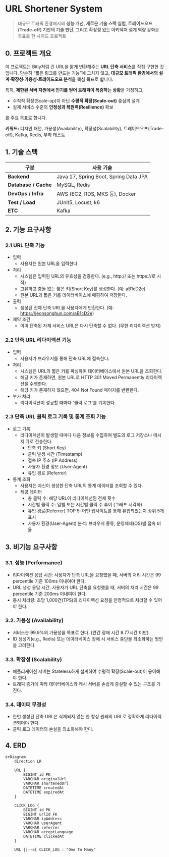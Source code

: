 # URL Shortener System
> 대규모 트래픽 환경에서의 **성능 개선, 새로운 기술 스택 실험, 트레이드오프(Trade-off) 기반의 기술 판단, 그리고 확장성 있는 아키텍처 설계 역량 강화**를 목표로 한 사이드 프로젝트

## 0. 프로젝트 개요

이 프로젝트는 Bitly처럼 긴 URL을 짧게 변환해주는 **URL 단축 서비스**를 직접 구현한 것입니다.
단순히 “짧은 링크를 만드는 기능”에 그치지 않고, **대규모 트래픽 환경에서의 설계·확장성·가용성·트레이드오프 분석**을 핵심 목표로 합니다.

특히, **제한된 서버 자원에서 인기를 얻어 트래픽이 폭증하는 상황**을 가정하고,

- 수직적 확장(Scale-up)이 아닌 **수평적 확장(Scale-out)** 중심의 설계
- 실제 서비스 수준의 **안정성과 복원력(Resilience)** 확보
  
를 주요 목표로 합니다.

**키워드:** 디자인 패턴, 가용성(Availability), 확장성(Scalability), 트레이드오프(Trade-off), Kafka, Redis, 부하 테스트

## 1. 기술 스택

| 구분                   | 사용 기술                             |
| -------------------- |-----------------------------------|
| **Backend**          | Java 17, Spring Boot, Spring Data JPA |
| **Database / Cache** | MySQL, Redis                      |
| **DevOps / Infra**   | AWS (EC2, RDS, MKS 등), Docker     |
| **Test / Load**      | JUnit5, Locust, k6                |
| **ETC**              | Kafka                             |

## 2. 기능 요구사항
### 2.1 URL 단축 기능
- 입력
  - 사용자는 원본 URL을 입력한다.
- 처리
  - 시스템은 입력된 URL의 유효성을 검증한다. (e.g., http:// 또는 https://로 시작)
  - 고유하고 충돌 없는 짧은 키(Short Key)를 생성한다. (예: aB1cD2e)
  - 원본 URL과 짧은 키를 데이터베이스에 매핑하여 저장한다.
- 출력
  - 생성된 전체 단축 URL을 사용자에게 반환한다. (예: https://jeonsonghun.com/aB1cD2e)
- 제약 조건 
  - 이미 단축된 자체 서비스 URL은 다시 단축할 수 없다. (무한 리다이렉션 방지)

### 2.2 단축 URL 리다이랙션 기능
- 입력
  - 사용자가 브라우저를 통해 단축 URL에 접속한다.
- 처리
  - 시스템은 URL의 짧은 키를 파싱하여 데이터베이스에서 원본 URL을 조회한다.
  - 해당 키가 존재하면, 원본 URL로 HTTP 301 Moved Permanently 리다이렉션을 수행한다.
  - 해당 키가 존재하지 않으면, 404 Not Found 페이지를 반환한다.
- 부가 처리
  - 리다이렉션이 성공할 때마다 '클릭 로그'를 기록한다.

### 2.3 단축 URL 클릭 로그 기록 및 통계 조회 기능
- 로그 기록
  - 리다이렉션이 발생할 때마다 다음 정보를 수집하여 별도의 로그 저장소나 메시지 큐로 전송한다.
    - 단축 키 (Short Key)
    - 클릭 발생 시간 (Timestamp)
    - 접속 IP 주소 (IP Address)
    - 사용자 환경 정보 (User-Agent)
    - 유입 경로 (Referrer)
- 통계 조회
  - 사용자는 자신이 생성한 단축 URL의 통계 데이터를 조회할 수 있다.
  - 제공 데이터
    - 총 클릭 수: 해당 URL이 리다이렉션된 전체 횟수
    - 시간별 클릭 수: 일별 또는 시간별 클릭 수 추이 (그래프 시각화)
    - 유입 경로(Referrer) TOP 5: 어떤 웹사이트를 통해 유입되었는지 상위 5개 표시
    - 사용자 환경(User-Agent) 분석: 브라우저 종류, 운영체제(OS)별 접속 비율

## 3. 비기능 요구사항

### 3.1. 성능 (Performance)
- 리다이렉션 응답 시간: 사용자가 단축 URL을 요청했을 때, 서버의 처리 시간은 99 percentile 기준 100ms 이내여야 한다.
- URL 생성 응답 시간: 사용자가 URL 단축을 요청했을 때, 서버의 처리 시간은 99 percentile 기준 200ms 이내여야 한다.
- 동시 처리량: 초당 1,000건(TPS)의 리다이렉션 요청을 안정적으로 처리할 수 있어야 한다.
### 3.2. 가용성 (Availability)
- 서비스는 99.9%의 가용성을 목표로 한다. (연간 장애 시간 8.77시간 미만)
- ID 생성기(e.g., Redis) 또는 데이터베이스 장애 시 서비스 중단을 최소화하는 방안을 고려한다.
### 3.3. 확장성 (Scalability)
- 애플리케이션 서버는 Stateless하게 설계하여 수평적 확장(Scale-out)이 용이해야 한다.
- 트래픽 증가에 따라 데이터베이스와 캐시 서버를 손쉽게 증설할 수 있는 구조를 가진다.
### 3.4. 데이터 무결성
- 한번 생성된 단축 URL은 삭제되지 않는 한 항상 원래의 URL로 정확하게 리다이렉션되어야 한다.
- 클릭 로그 데이터의 손실을 최소화해야 한다.

## 4. ERD
```mermaid
erDiagram
    direction LR

    URL {
        BIGINT id PK
        VARCHAR originalUrl
        VARCHAR shortenedUrl
        DATETIME createdAt
        DATETIME expiredAt
    }

    CLICK_LOG {
        BIGINT id PK
        BIGINT urlId FK
        VARCHAR ipAddress
        VARCHAR userAgent
        VARCHAR referrer
        VARCHAR acceptLanguage
        DATETIME clickedAt
    }

    URL ||--o{ CLICK_LOG : "One To Many"

```













